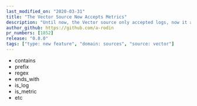 ```yaml
---
last_modified_on: "2020-03-31"
title: "The Vector Source Now Accepts Metrics"
description: "Until now, the Vector source only accepted logs, now it accepts metrics as well"
author_github: https://github.com/a-rodin
pr_numbers: [1852]
release: "0.8.0"
tags: ["type: new feature", "domain: sources", "source: vector"]
---
```



- contains
- prefix
- regex
- ends_with
- is_log
- is_metric
- etc
